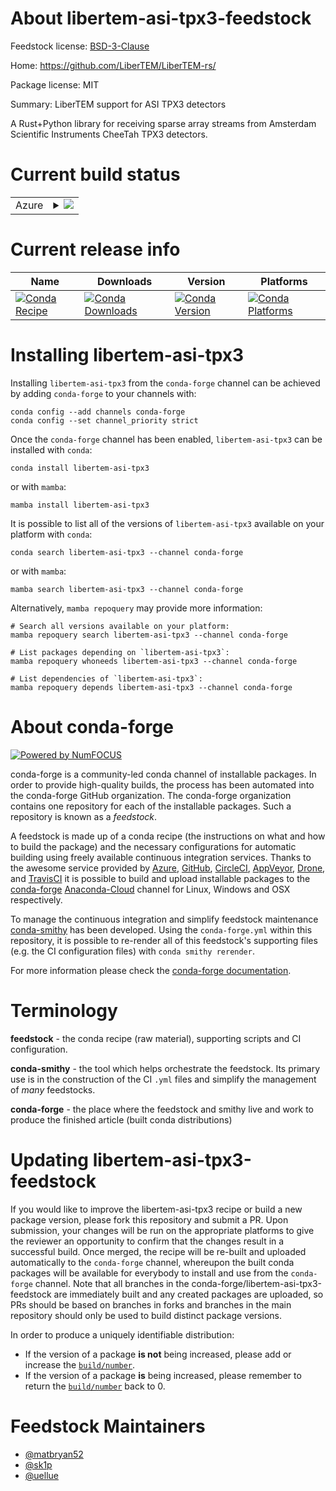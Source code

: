 About libertem-asi-tpx3-feedstock
=================================

Feedstock license: [BSD-3-Clause](https://github.com/conda-forge/libertem-asi-tpx3-feedstock/blob/main/LICENSE.txt)

Home: https://github.com/LiberTEM/LiberTEM-rs/

Package license: MIT

Summary: LiberTEM support for ASI TPX3 detectors

A Rust+Python library for receiving sparse array
streams from Amsterdam Scientific Instruments
CheeTah TPX3 detectors.


Current build status
====================


<table>
    
  <tr>
    <td>Azure</td>
    <td>
      <details>
        <summary>
          <a href="https://dev.azure.com/conda-forge/feedstock-builds/_build/latest?definitionId=19659&branchName=main">
            <img src="https://dev.azure.com/conda-forge/feedstock-builds/_apis/build/status/libertem-asi-tpx3-feedstock?branchName=main">
          </a>
        </summary>
        <table>
          <thead><tr><th>Variant</th><th>Status</th></tr></thead>
          <tbody><tr>
              <td>linux_64_python3.10.____cpython</td>
              <td>
                <a href="https://dev.azure.com/conda-forge/feedstock-builds/_build/latest?definitionId=19659&branchName=main">
                  <img src="https://dev.azure.com/conda-forge/feedstock-builds/_apis/build/status/libertem-asi-tpx3-feedstock?branchName=main&jobName=linux&configuration=linux%20linux_64_python3.10.____cpython" alt="variant">
                </a>
              </td>
            </tr><tr>
              <td>linux_64_python3.8.____73_pypy</td>
              <td>
                <a href="https://dev.azure.com/conda-forge/feedstock-builds/_build/latest?definitionId=19659&branchName=main">
                  <img src="https://dev.azure.com/conda-forge/feedstock-builds/_apis/build/status/libertem-asi-tpx3-feedstock?branchName=main&jobName=linux&configuration=linux%20linux_64_python3.8.____73_pypy" alt="variant">
                </a>
              </td>
            </tr><tr>
              <td>linux_64_python3.8.____cpython</td>
              <td>
                <a href="https://dev.azure.com/conda-forge/feedstock-builds/_build/latest?definitionId=19659&branchName=main">
                  <img src="https://dev.azure.com/conda-forge/feedstock-builds/_apis/build/status/libertem-asi-tpx3-feedstock?branchName=main&jobName=linux&configuration=linux%20linux_64_python3.8.____cpython" alt="variant">
                </a>
              </td>
            </tr><tr>
              <td>linux_64_python3.9.____73_pypy</td>
              <td>
                <a href="https://dev.azure.com/conda-forge/feedstock-builds/_build/latest?definitionId=19659&branchName=main">
                  <img src="https://dev.azure.com/conda-forge/feedstock-builds/_apis/build/status/libertem-asi-tpx3-feedstock?branchName=main&jobName=linux&configuration=linux%20linux_64_python3.9.____73_pypy" alt="variant">
                </a>
              </td>
            </tr><tr>
              <td>linux_64_python3.9.____cpython</td>
              <td>
                <a href="https://dev.azure.com/conda-forge/feedstock-builds/_build/latest?definitionId=19659&branchName=main">
                  <img src="https://dev.azure.com/conda-forge/feedstock-builds/_apis/build/status/libertem-asi-tpx3-feedstock?branchName=main&jobName=linux&configuration=linux%20linux_64_python3.9.____cpython" alt="variant">
                </a>
              </td>
            </tr><tr>
              <td>osx_64_python3.10.____cpython</td>
              <td>
                <a href="https://dev.azure.com/conda-forge/feedstock-builds/_build/latest?definitionId=19659&branchName=main">
                  <img src="https://dev.azure.com/conda-forge/feedstock-builds/_apis/build/status/libertem-asi-tpx3-feedstock?branchName=main&jobName=osx&configuration=osx%20osx_64_python3.10.____cpython" alt="variant">
                </a>
              </td>
            </tr><tr>
              <td>osx_64_python3.8.____73_pypy</td>
              <td>
                <a href="https://dev.azure.com/conda-forge/feedstock-builds/_build/latest?definitionId=19659&branchName=main">
                  <img src="https://dev.azure.com/conda-forge/feedstock-builds/_apis/build/status/libertem-asi-tpx3-feedstock?branchName=main&jobName=osx&configuration=osx%20osx_64_python3.8.____73_pypy" alt="variant">
                </a>
              </td>
            </tr><tr>
              <td>osx_64_python3.8.____cpython</td>
              <td>
                <a href="https://dev.azure.com/conda-forge/feedstock-builds/_build/latest?definitionId=19659&branchName=main">
                  <img src="https://dev.azure.com/conda-forge/feedstock-builds/_apis/build/status/libertem-asi-tpx3-feedstock?branchName=main&jobName=osx&configuration=osx%20osx_64_python3.8.____cpython" alt="variant">
                </a>
              </td>
            </tr><tr>
              <td>osx_64_python3.9.____73_pypy</td>
              <td>
                <a href="https://dev.azure.com/conda-forge/feedstock-builds/_build/latest?definitionId=19659&branchName=main">
                  <img src="https://dev.azure.com/conda-forge/feedstock-builds/_apis/build/status/libertem-asi-tpx3-feedstock?branchName=main&jobName=osx&configuration=osx%20osx_64_python3.9.____73_pypy" alt="variant">
                </a>
              </td>
            </tr><tr>
              <td>osx_64_python3.9.____cpython</td>
              <td>
                <a href="https://dev.azure.com/conda-forge/feedstock-builds/_build/latest?definitionId=19659&branchName=main">
                  <img src="https://dev.azure.com/conda-forge/feedstock-builds/_apis/build/status/libertem-asi-tpx3-feedstock?branchName=main&jobName=osx&configuration=osx%20osx_64_python3.9.____cpython" alt="variant">
                </a>
              </td>
            </tr><tr>
              <td>win_64_python3.10.____cpython</td>
              <td>
                <a href="https://dev.azure.com/conda-forge/feedstock-builds/_build/latest?definitionId=19659&branchName=main">
                  <img src="https://dev.azure.com/conda-forge/feedstock-builds/_apis/build/status/libertem-asi-tpx3-feedstock?branchName=main&jobName=win&configuration=win%20win_64_python3.10.____cpython" alt="variant">
                </a>
              </td>
            </tr><tr>
              <td>win_64_python3.8.____73_pypy</td>
              <td>
                <a href="https://dev.azure.com/conda-forge/feedstock-builds/_build/latest?definitionId=19659&branchName=main">
                  <img src="https://dev.azure.com/conda-forge/feedstock-builds/_apis/build/status/libertem-asi-tpx3-feedstock?branchName=main&jobName=win&configuration=win%20win_64_python3.8.____73_pypy" alt="variant">
                </a>
              </td>
            </tr><tr>
              <td>win_64_python3.8.____cpython</td>
              <td>
                <a href="https://dev.azure.com/conda-forge/feedstock-builds/_build/latest?definitionId=19659&branchName=main">
                  <img src="https://dev.azure.com/conda-forge/feedstock-builds/_apis/build/status/libertem-asi-tpx3-feedstock?branchName=main&jobName=win&configuration=win%20win_64_python3.8.____cpython" alt="variant">
                </a>
              </td>
            </tr><tr>
              <td>win_64_python3.9.____73_pypy</td>
              <td>
                <a href="https://dev.azure.com/conda-forge/feedstock-builds/_build/latest?definitionId=19659&branchName=main">
                  <img src="https://dev.azure.com/conda-forge/feedstock-builds/_apis/build/status/libertem-asi-tpx3-feedstock?branchName=main&jobName=win&configuration=win%20win_64_python3.9.____73_pypy" alt="variant">
                </a>
              </td>
            </tr><tr>
              <td>win_64_python3.9.____cpython</td>
              <td>
                <a href="https://dev.azure.com/conda-forge/feedstock-builds/_build/latest?definitionId=19659&branchName=main">
                  <img src="https://dev.azure.com/conda-forge/feedstock-builds/_apis/build/status/libertem-asi-tpx3-feedstock?branchName=main&jobName=win&configuration=win%20win_64_python3.9.____cpython" alt="variant">
                </a>
              </td>
            </tr>
          </tbody>
        </table>
      </details>
    </td>
  </tr>
</table>

Current release info
====================

| Name | Downloads | Version | Platforms |
| --- | --- | --- | --- |
| [![Conda Recipe](https://img.shields.io/badge/recipe-libertem--asi--tpx3-green.svg)](https://anaconda.org/conda-forge/libertem-asi-tpx3) | [![Conda Downloads](https://img.shields.io/conda/dn/conda-forge/libertem-asi-tpx3.svg)](https://anaconda.org/conda-forge/libertem-asi-tpx3) | [![Conda Version](https://img.shields.io/conda/vn/conda-forge/libertem-asi-tpx3.svg)](https://anaconda.org/conda-forge/libertem-asi-tpx3) | [![Conda Platforms](https://img.shields.io/conda/pn/conda-forge/libertem-asi-tpx3.svg)](https://anaconda.org/conda-forge/libertem-asi-tpx3) |

Installing libertem-asi-tpx3
============================

Installing `libertem-asi-tpx3` from the `conda-forge` channel can be achieved by adding `conda-forge` to your channels with:

```
conda config --add channels conda-forge
conda config --set channel_priority strict
```

Once the `conda-forge` channel has been enabled, `libertem-asi-tpx3` can be installed with `conda`:

```
conda install libertem-asi-tpx3
```

or with `mamba`:

```
mamba install libertem-asi-tpx3
```

It is possible to list all of the versions of `libertem-asi-tpx3` available on your platform with `conda`:

```
conda search libertem-asi-tpx3 --channel conda-forge
```

or with `mamba`:

```
mamba search libertem-asi-tpx3 --channel conda-forge
```

Alternatively, `mamba repoquery` may provide more information:

```
# Search all versions available on your platform:
mamba repoquery search libertem-asi-tpx3 --channel conda-forge

# List packages depending on `libertem-asi-tpx3`:
mamba repoquery whoneeds libertem-asi-tpx3 --channel conda-forge

# List dependencies of `libertem-asi-tpx3`:
mamba repoquery depends libertem-asi-tpx3 --channel conda-forge
```


About conda-forge
=================

[![Powered by
NumFOCUS](https://img.shields.io/badge/powered%20by-NumFOCUS-orange.svg?style=flat&colorA=E1523D&colorB=007D8A)](https://numfocus.org)

conda-forge is a community-led conda channel of installable packages.
In order to provide high-quality builds, the process has been automated into the
conda-forge GitHub organization. The conda-forge organization contains one repository
for each of the installable packages. Such a repository is known as a *feedstock*.

A feedstock is made up of a conda recipe (the instructions on what and how to build
the package) and the necessary configurations for automatic building using freely
available continuous integration services. Thanks to the awesome service provided by
[Azure](https://azure.microsoft.com/en-us/services/devops/), [GitHub](https://github.com/),
[CircleCI](https://circleci.com/), [AppVeyor](https://www.appveyor.com/),
[Drone](https://cloud.drone.io/welcome), and [TravisCI](https://travis-ci.com/)
it is possible to build and upload installable packages to the
[conda-forge](https://anaconda.org/conda-forge) [Anaconda-Cloud](https://anaconda.org/)
channel for Linux, Windows and OSX respectively.

To manage the continuous integration and simplify feedstock maintenance
[conda-smithy](https://github.com/conda-forge/conda-smithy) has been developed.
Using the ``conda-forge.yml`` within this repository, it is possible to re-render all of
this feedstock's supporting files (e.g. the CI configuration files) with ``conda smithy rerender``.

For more information please check the [conda-forge documentation](https://conda-forge.org/docs/).

Terminology
===========

**feedstock** - the conda recipe (raw material), supporting scripts and CI configuration.

**conda-smithy** - the tool which helps orchestrate the feedstock.
                   Its primary use is in the construction of the CI ``.yml`` files
                   and simplify the management of *many* feedstocks.

**conda-forge** - the place where the feedstock and smithy live and work to
                  produce the finished article (built conda distributions)


Updating libertem-asi-tpx3-feedstock
====================================

If you would like to improve the libertem-asi-tpx3 recipe or build a new
package version, please fork this repository and submit a PR. Upon submission,
your changes will be run on the appropriate platforms to give the reviewer an
opportunity to confirm that the changes result in a successful build. Once
merged, the recipe will be re-built and uploaded automatically to the
`conda-forge` channel, whereupon the built conda packages will be available for
everybody to install and use from the `conda-forge` channel.
Note that all branches in the conda-forge/libertem-asi-tpx3-feedstock are
immediately built and any created packages are uploaded, so PRs should be based
on branches in forks and branches in the main repository should only be used to
build distinct package versions.

In order to produce a uniquely identifiable distribution:
 * If the version of a package **is not** being increased, please add or increase
   the [``build/number``](https://docs.conda.io/projects/conda-build/en/latest/resources/define-metadata.html#build-number-and-string).
 * If the version of a package **is** being increased, please remember to return
   the [``build/number``](https://docs.conda.io/projects/conda-build/en/latest/resources/define-metadata.html#build-number-and-string)
   back to 0.

Feedstock Maintainers
=====================

* [@matbryan52](https://github.com/matbryan52/)
* [@sk1p](https://github.com/sk1p/)
* [@uellue](https://github.com/uellue/)

